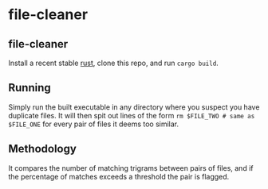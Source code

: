 file-cleaner
=======


file-cleaner
--------

Install a recent stable [rust](https://rustup.rs/), clone this repo,
and run `cargo build`.

Running
-------

Simply run the built executable in any directory where you suspect you 
have duplicate files. It will then spit out lines of the form
`rm $FILE_TWO # same as $FILE_ONE` for every pair of files
it deems too similar.

Methodology
-----------

It compares the number of matching trigrams between pairs of files,
and if the percentage of matches exceeds a threshold the pair
is flagged.

